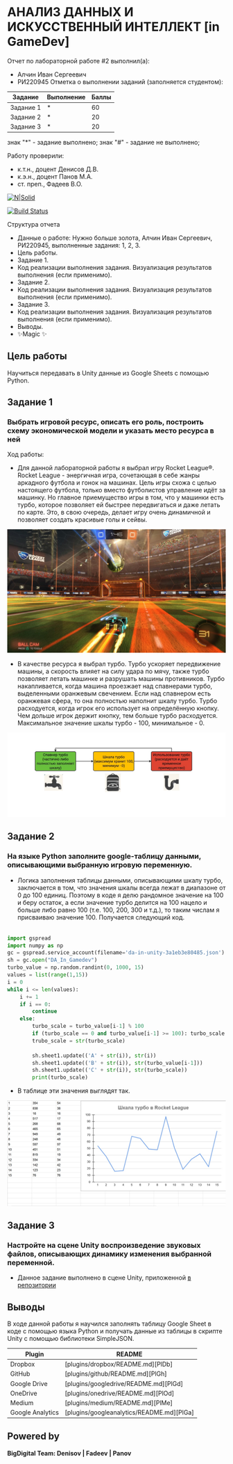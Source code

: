 # АНАЛИЗ ДАННЫХ И ИСКУССТВЕННЫЙ ИНТЕЛЛЕКТ [in GameDev]
Отчет по лабораторной работе #2 выполнил(а):
- Алчин Иван Сергеевич
- РИ220945
Отметка о выполнении заданий (заполняется студентом):

| Задание | Выполнение | Баллы |
| ------ | ------ | ------ |
| Задание 1 | * | 60 |
| Задание 2 | * | 20 |
| Задание 3 | * | 20 |

знак "*" - задание выполнено; знак "#" - задание не выполнено;

Работу проверили:
- к.т.н., доцент Денисов Д.В.
- к.э.н., доцент Панов М.А.
- ст. преп., Фадеев В.О.

[![N|Solid](https://cldup.com/dTxpPi9lDf.thumb.png)](https://nodesource.com/products/nsolid)

[![Build Status](https://travis-ci.org/joemccann/dillinger.svg?branch=master)](https://travis-ci.org/joemccann/dillinger)

Структура отчета

- Данные о работе: Нужно больше золота, Алчин Иван Сергеевич, РИ220945, выполненные задания: 1, 2, 3.
- Цель работы.
- Задание 1.
- Код реализации выполнения задания. Визуализация результатов выполнения (если применимо).
- Задание 2.
- Код реализации выполнения задания. Визуализация результатов выполнения (если применимо).
- Задание 3.
- Код реализации выполнения задания. Визуализация результатов выполнения (если применимо).
- Выводы.
- ✨Magic ✨

## Цель работы
Научиться передавать в Unity данные из Google Sheets с помощью Python.

## Задание 1
### Выбрать игровой ресурс, описать его роль, построить схему экономической модели и указать место ресурса в ней 
Ход работы:
- Для данной лабораторной работы я выбрал игру Rocket League®. Rocket League - энергичная игра, сочетающая в себе жанры аркадного футбола и гонок на машинах. Цель игры схожа с целью настоящего футбола, только вместо футболистов управление идёт за машинку. Но главное приемущество игры в том, что у машинки есть турбо, которое позволяет ей быстрее передвигаться и даже летать по карте. Это, в свою очередь, делает игру очень динамичной и позволяет создать красивые голы и сейвы.

![Изображение](RocketLeague.jpg)

- В качестве ресурса я выбрал турбо. Турбо ускоряет передвижение машины, а скорость влияет на силу удара по мячу, также турбо позволяет летать машинке и разрушать машины противников. Турбо накапливается, когда машина проезжает над спавнерами турбо, выделенными оранжевым свечением. Если над спавнером есть оранжевая сфера, то она полностью наполнит шкалу турбо. Турбо расходуется, когда игрок его использует на определённую кнопку. Чем дольше игрок держит кнопку, тем больше турбо расходуется. Максимальное значение шкалы турбо - 100, минимальное - 0. 

![Изображение](EconomicScheme.jpg)


## Задание 2
### На языке Python заполните google-таблицу данными, описывающими выбранную игровую переменную.

- Логика заполнения таблицы данными, описывающими шкалу турбо, заключается в том, что значения шкалы всегда лежат в диапазоне от 0 до 100 единиц. Поэтому в коде я делю рандомное значение на 100 и беру остаток, а если значение турбо делится на 100 нацело и больше либо равно 100 (т.е. 100, 200, 300 и т.д.), то таким числам я присваиваю значение 100. Получается следующий код.

```py

import gspread
import numpy as np
gc = gspread.service_account(filename='da-in-unity-3a1eb3e80485.json')
sh = gc.open("DA_In_Gamedev")
turbo_value = np.random.randint(0, 1000, 15)
values = list(range(1,15))
i = 0
while i <= len(values):
    i += 1
    if i == 0:
        continue
    else:
        turbo_scale = turbo_value[i-1] % 100
        if (turbo_scale == 0 and turbo_value[i-1] >= 100): turbo_scale = 100
        trubo_scale = str(turbo_scale)
        
        sh.sheet1.update(('A' + str(i)), str(i))
        sh.sheet1.update(('B' + str(i)), str(turbo_value[i-1]))
        sh.sheet1.update(('C' + str(i)), str(turbo_scale))
        print(turbo_scale)

```

- В таблице эти значения выглядят так.

![Изображение](Turbo.jpg)
  

## Задание 3
### Настройте на сцене Unity воспроизведение звуковых файлов, описывающих динамику изменения выбранной переменной.

- Данное задание выполнено в сцене Unity, приложенной [в репозитории](/Unity/Lab2) 

## Выводы

В ходе данной работы я научился заполнять таблицу Google Sheet в коде с помощью языка Python и получать данные из таблицы в скрипте Unity с помощью библиотеки SimpleJSON.

| Plugin | README |
| ------ | ------ |
| Dropbox | [plugins/dropbox/README.md][PlDb] |
| GitHub | [plugins/github/README.md][PlGh] |
| Google Drive | [plugins/googledrive/README.md][PlGd] |
| OneDrive | [plugins/onedrive/README.md][PlOd] |
| Medium | [plugins/medium/README.md][PlMe] |
| Google Analytics | [plugins/googleanalytics/README.md][PlGa] |

## Powered by

**BigDigital Team: Denisov | Fadeev | Panov**

